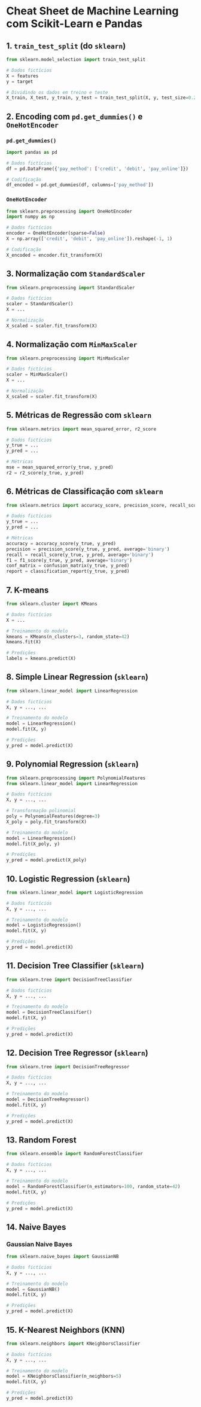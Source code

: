 # **Cheat Sheet de Machine Learning com Scikit-Learn e Pandas**

## 1. `train_test_split` (do `sklearn`)

```python
from sklearn.model_selection import train_test_split

# Dados fictícios
X = features
y = target

# Dividindo os dados em treino e teste
X_train, X_test, y_train, y_test = train_test_split(X, y, test_size=0.2, random_state=42)
```

## 2. Encoding com `pd.get_dummies()` e `OneHotEncoder`

### `pd.get_dummies()`

```python
import pandas as pd

# Dados fictícios
df = pd.DataFrame({'pay_method': ['credit', 'debit', 'pay_online']})

# Codificação
df_encoded = pd.get_dummies(df, columns=['pay_method'])
```

### `OneHotEncoder`

```python
from sklearn.preprocessing import OneHotEncoder
import numpy as np

# Dados fictícios
encoder = OneHotEncoder(sparse=False)
X = np.array(['credit', 'debit', 'pay_online']).reshape(-1, 1)

# Codificação
X_encoded = encoder.fit_transform(X)
```

## 3. Normalização com `StandardScaler`

```python
from sklearn.preprocessing import StandardScaler

# Dados fictícios
scaler = StandardScaler()
X = ...

# Normalização
X_scaled = scaler.fit_transform(X)
```

## 4. Normalização com `MinMaxScaler`

```python
from sklearn.preprocessing import MinMaxScaler

# Dados fictícios
scaler = MinMaxScaler()
X = ...

# Normalização
X_scaled = scaler.fit_transform(X)
```

## 5. Métricas de Regressão com `sklearn`

```python
from sklearn.metrics import mean_squared_error, r2_score

# Dados fictícios
y_true = ...
y_pred = ...

# Métricas
mse = mean_squared_error(y_true, y_pred)
r2 = r2_score(y_true, y_pred)
```

## 6. Métricas de Classificação com `sklearn`

```python
from sklearn.metrics import accuracy_score, precision_score, recall_score, f1_score, confusion_matrix, classification_report

# Dados fictícios
y_true = ...
y_pred = ...

# Métricas
accuracy = accuracy_score(y_true, y_pred)
precision = precision_score(y_true, y_pred, average='binary')
recall = recall_score(y_true, y_pred, average='binary')
f1 = f1_score(y_true, y_pred, average='binary')
conf_matrix = confusion_matrix(y_true, y_pred)
report = classification_report(y_true, y_pred)
```

## 7. K-means

```python
from sklearn.cluster import KMeans

# Dados fictícios
X = ...

# Treinamento do modelo
kmeans = KMeans(n_clusters=3, random_state=42)
kmeans.fit(X)

# Predições
labels = kmeans.predict(X)
```

## 8. Simple Linear Regression (`sklearn`)

```python
from sklearn.linear_model import LinearRegression

# Dados fictícios
X, y = ..., ...

# Treinamento do modelo
model = LinearRegression()
model.fit(X, y)

# Predições
y_pred = model.predict(X)
```

## 9. Polynomial Regression (`sklearn`)

```python
from sklearn.preprocessing import PolynomialFeatures
from sklearn.linear_model import LinearRegression

# Dados fictícios
X, y = ..., ...

# Transformação polinomial
poly = PolynomialFeatures(degree=3)
X_poly = poly.fit_transform(X)

# Treinamento do modelo
model = LinearRegression()
model.fit(X_poly, y)

# Predições
y_pred = model.predict(X_poly)
```

## 10. Logistic Regression (`sklearn`)

```python
from sklearn.linear_model import LogisticRegression

# Dados fictícios
X, y = ..., ...

# Treinamento do modelo
model = LogisticRegression()
model.fit(X, y)

# Predições
y_pred = model.predict(X)
```

## 11. Decision Tree Classifier (`sklearn`)

```python
from sklearn.tree import DecisionTreeClassifier

# Dados fictícios
X, y = ..., ...

# Treinamento do modelo
model = DecisionTreeClassifier()
model.fit(X, y)

# Predições
y_pred = model.predict(X)
```

## 12. Decision Tree Regressor (`sklearn`)

```python
from sklearn.tree import DecisionTreeRegressor

# Dados fictícios
X, y = ..., ...

# Treinamento do modelo
model = DecisionTreeRegressor()
model.fit(X, y)

# Predições
y_pred = model.predict(X)
```

## 13. Random Forest

```python
from sklearn.ensemble import RandomForestClassifier

# Dados fictícios
X, y = ..., ...

# Treinamento do modelo
model = RandomForestClassifier(n_estimators=100, random_state=42)
model.fit(X, y)

# Predições
y_pred = model.predict(X)
```

## 14. Naive Bayes

### Gaussian Naive Bayes

```python
from sklearn.naive_bayes import GaussianNB

# Dados fictícios
X, y = ..., ...

# Treinamento do modelo
model = GaussianNB()
model.fit(X, y)

# Predições
y_pred = model.predict(X)
```

## 15. K-Nearest Neighbors (KNN)

```python
from sklearn.neighbors import KNeighborsClassifier

# Dados fictícios
X, y = ..., ...

# Treinamento do modelo
model = KNeighborsClassifier(n_neighbors=5)
model.fit(X, y)

# Predições
y_pred = model.predict(X)
```
